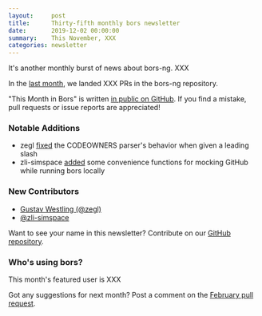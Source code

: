 ```yaml
---
layout:     post
title:      Thirty-fifth monthly bors newsletter
date:       2019-12-02 00:00:00
summary:    This November, XXX
categories: newsletter
---
```


It's another monthly burst of news about bors-ng. XXX

In the [last month](https://github.com/bors-ng/bors-ng/pulls?utf8=%E2%9C%93&q=is%3Apr%20is%3Amerged%20closed%3A2019-11-01..2019-11-30),
we landed XXX PRs in the bors-ng repository.

"This Month in Bors" is written [in public on GitHub][GitHub for TMiB].
If you find a mistake, pull requests or issue reports are appreciated!

[GitHub for TMiB]: https://github.com/bors-ng/bors-ng.github.io


### Notable Additions

* zegl [fixed](https://github.com/bors-ng/bors-ng/pull/805) the CODEOWNERS parser's behavior when given a leading slash
* zli-simspace [added](https://github.com/bors-ng/bors-ng/pull/786) some convenience functions for mocking GitHub while running bors locally

### New Contributors

* [Gustav Westling (@zegl)](https://github.com/zegl)
* [@zli-simspace](https://github.com/zli-simspace)

Want to see your name in this newsletter? Contribute on our [GitHub repository](https://github.com/bors-ng/bors-ng).


### Who's using bors?

This month's featured user is XXX

Got any suggestions for next month?
Post a comment on the [February pull request](https://github.com/bors-ng/bors-ng.github.io/pull/___).
